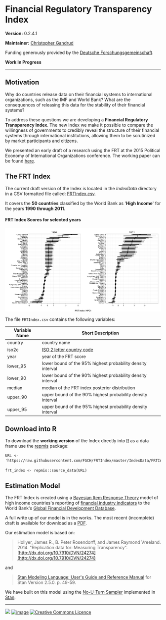 Financial Regulatory Transparency Index
========

**Version:** 0.2.4.1

**Maintainer:**
[Christopher Gandrud](http://christophergandrud.blogspot.de/p/biocontact.html)

Funding generously provided by the
[Deutsche Forschungsgemeinschaft](http://www.dfg.de/en/).

**Work In Progress**

---

## Motivation

Why do countries release data on their financial systems to international
organizations, such as the IMF and World Bank? What are the consequences of
releasing this data for the stability of their financial systems?

To address these questions we are developing a **Financial Regulatory
Transparency Index**. The new Index we make it possible to compare the
willingness of governments to credibly reveal the structure of their financial
systems through international institutions, allowing them to be scrutinized by
market participants and citizens.

We presented an early draft of a research using the FRT at the 2015 Political 
Economy of International Organizations conference. The working paper can be
found 
[here](http://wp.peio.me/wp-content/uploads/PEIO8/Copelovitch,%20Gandrud,%20Hallerberg%203.2.2015.pdf).

## The FRT Index

The current draft version of the Index is located in the *IndexData* directory
in a CSV formatted file called:
[FRTIndex.csv](https://raw.githubusercontent.com/FGCH/FRTIndex/master/IndexData/FRTIndex.csv).

It covers the **50 countries** classified by the World Bank as
'**High Income**' for the years **1990 through 2011**.

#### FRT Index Scores for selected years

![FRT Overview](FRT_overview.png)

The file `FRTIndex.csv` contains the following variables:

| Variable Name | Short Description                                          |
| ------------- | ---------------------------------------------------------- |
| country       | country name                                               |
| iso2c         | [ISO 2 letter country code](http://en.wikipedia.org/wiki/ISO_3166-1_alpha-2) |
| year          | year of the FRT score                                      |
| lower_95      | lower bound of the 95% highest probability density interval|
| lower_90      | lower bound of the 90% highest probability density interval|
| median        | median of the FRT index posterior distribution             |
| upper_90      | upper bound of the 90% highest probability density interval|
| upper_95      | upper bound of the 95% highest probability density interval|

## Download into R

To download the **working version** of the Index directly into
[R](http://www.r-project.org/) as a data frame use the
[repmis](http://cran.r-project.org/web/packages/repmis/index.html) package:

```{S}
URL <- 'https://raw.githubusercontent.com/FGCH/FRTIndex/master/IndexData/FRTIndex.csv'

frt_index <- repmis::source_data(URL)
```

## Estimation Model

The FRT Index is created using a
[Bayesian Item Response Theory](http://en.wikipedia.org/wiki/Item_response_theory)
model of high income countries's reporting of [financial industry indicators](https://github.com/FGCH/FRTIndex/blob/master/source/IndicatorDescript/IncludedIndicators.csv)
to the World Bank's
[Global Financial Development Database](http://data.worldbank.org/data-catalog/global-financial-development).

A full write up of our model is in the works. The most recent (incomplete) draft
is available for download as a
[PDF](https://github.com/FGCH/FRTIndex/blob/master/paper/FRTIndexPaper.pdf?raw=true).

Our estimation model is based on:

> Hollyer, James R., B. Peter Rosendorff, and James Raymond Vreeland. 2014.
"Replication data for: Measuring Transparency".
[http://dx.doi.org/10.7910/DVN/24274](http://dx.doi.org/10.7910/DVN/24274)

and

> [Stan Modeling Language: User's Guide and Reference Manual](http://mc-stan.org/manual.html)
for Stan Version 2.5.0. p. 49-59.

We have built on this model using the
[No-U-Turn Sampler](http://arxiv.org/abs/1111.4246) implemented in
[Stan](http://mc-stan.org/).

---

<a href="http://www.dfg.de/en/"><img src="http://fgch.github.io/amc-site/img/dfg.png"/></a> <a href="http://nadrosia.tumblr.com/post/53520500877/made-in-berlin-badge-update"><img alt="image" src="http://media.tumblr.com/023c285c14ef01953d3b67ffe789004d/tumblr_inline_mor1uu2OOZ1qz4rgp.png" height = "50"></a> <a rel="license" href="http://creativecommons.org/licenses/by-sa/4.0/"><img alt="Creative Commons Licence" style="border-width:0" src="http://i.creativecommons.org/l/by-sa/4.0/88x31.png" height = "40" /></a>
